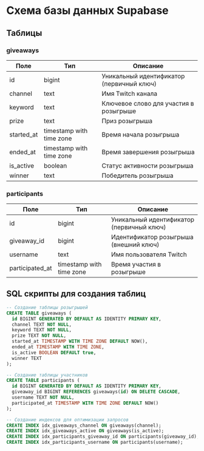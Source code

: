 # Схема базы данных Supabase

## Таблицы

### giveaways

| Поле | Тип | Описание |
|------|-----|----------|
| id | bigint | Уникальный идентификатор (первичный ключ) |
| channel | text | Имя Twitch канала |
| keyword | text | Ключевое слово для участия в розыгрыше |
| prize | text | Приз розыгрыша |
| started_at | timestamp with time zone | Время начала розыгрыша |
| ended_at | timestamp with time zone | Время завершения розыгрыша |
| is_active | boolean | Статус активности розыгрыша |
| winner | text | Победитель розыгрыша |

### participants

| Поле | Тип | Описание |
|------|-----|----------|
| id | bigint | Уникальный идентификатор (первичный ключ) |
| giveaway_id | bigint | Идентификатор розыгрыша (внешний ключ) |
| username | text | Имя пользователя Twitch |
| participated_at | timestamp with time zone | Время участия в розыгрыше |

## SQL скрипты для создания таблиц

```sql
-- Создание таблицы розыгрышей
CREATE TABLE giveaways (
  id BIGINT GENERATED BY DEFAULT AS IDENTITY PRIMARY KEY,
  channel TEXT NOT NULL,
  keyword TEXT NOT NULL,
  prize TEXT NOT NULL,
  started_at TIMESTAMP WITH TIME ZONE DEFAULT NOW(),
  ended_at TIMESTAMP WITH TIME ZONE,
  is_active BOOLEAN DEFAULT true,
  winner TEXT
);

-- Создание таблицы участников
CREATE TABLE participants (
  id BIGINT GENERATED BY DEFAULT AS IDENTITY PRIMARY KEY,
  giveaway_id BIGINT REFERENCES giveaways(id) ON DELETE CASCADE,
  username TEXT NOT NULL,
  participated_at TIMESTAMP WITH TIME ZONE DEFAULT NOW()
);

-- Создание индексов для оптимизации запросов
CREATE INDEX idx_giveaways_channel ON giveaways(channel);
CREATE INDEX idx_giveaways_active ON giveaways(is_active);
CREATE INDEX idx_participants_giveaway_id ON participants(giveaway_id);
CREATE INDEX idx_participants_username ON participants(username);
```